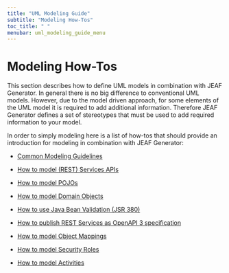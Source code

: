 ```yaml
---
title: "UML Modeling Guide"
subtitle: "Modeling How-Tos"
toc_title: " "
menubar: uml_modeling_guide_menu
---
```


# Modeling How-Tos

This section describes how to define UML models in combination with JEAF Generator. In general there is no big difference to conventional UML models. However, due to the model driven approach, for some elements of the UML model it is required to add additional information. Therefore JEAF Generator defines a set of stereotypes that must be used to add required information to your model.

In order to simply modeling here is a list of how-tos that should provide an introduction for modeling in combination with JEAF Generator:

- [Common Modeling Guidelines](/uml-modeling-guide/common-modeling-guidelines/)

- [How to model (REST) Services APIs](/uml-modeling-guide/how-to-model-rest-service-apis/)

- [How to model POJOs](/uml-modeling-guide/how-to-model-pojos/)

- [How to model Domain Objects](/uml-modeling-guide/how-to-model-domain-objects/)

- [How to use Java Bean Validation (JSR 380)](/uml-modeling-guide/how-to-use-java-bean-validation/)

- [How to publish REST Services as OpenAPI 3 specification](/uml-modeling-guide/how-to-model-open-api/)

- [How to model Object Mappings](/uml-modeling-guide/how-to-model-object-mappings/)

- [How to model Security Roles](/uml-modeling-guide/how-to-model-security-roles/)

- [How to model Activities](/uml-modeling-guide/how-to-model-activities/)

<br>
